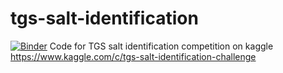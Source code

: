 # tgs-salt-identification
[![Binder](https://mybinder.org/badge.svg)](https://mybinder.org/v2/gh/liufan2312/tgs-salt-identification/master)
Code for TGS salt identification competition on kaggle
<br/>
https://www.kaggle.com/c/tgs-salt-identification-challenge
